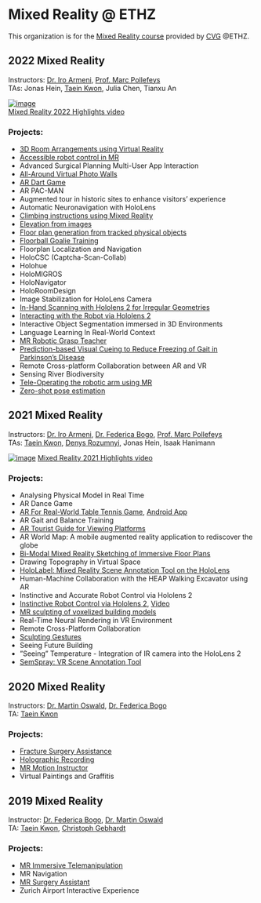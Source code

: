 # Mixed Reality @ ETHZ
This organization is for the [Mixed Reality course](http://cvg.ethz.ch/teaching/mrlab/) provided by [CVG](http://cvg.ethz.ch/) @ETHZ.

## 2022 Mixed Reality
Instructors: [Dr. Iro Armeni](https://ir0.github.io/), [Prof. Marc Pollefeys](https://people.inf.ethz.ch/pomarc/)<br>
TAs: Jonas Hein, [Taein Kwon](https://taeinkwon.com/), Julia Chen, Tianxu An<br>

[![image](https://github.com/MixedRealityETHZ/.github/assets/16691259/862975b5-ea09-4fb8-8138-fc2222dae4be)](https://youtu.be/f67UEnPVfzI)<br>
[Mixed Reality 2022 Highlights video](https://youtu.be/f67UEnPVfzI)<br>

### Projects:
- [3D Room Arrangements using Virtual Reality](https://github.com/MixedRealityETHZ/3d-vr-room-arrangements)
- [Accessible robot control in MR](https://github.com/MixedRealityETHZ/Mixed_Reality_Accessible_Control)
- Advanced Surgical Planning Multi-User App Interaction
- [All-Around Virtual Photo Walls](https://github.com/MixedRealityETHZ/RealityMixers)
- [AR Dart Game](https://github.com/MixedRealityETHZ/ar_dart)
- AR PAC-MAN
- Augmented tour in historic sites to enhance visitors’ experience
- Automatic Neuronavigation with HoloLens
- [Climbing instructions using Mixed Reality](https://github.com/MixedRealityETHZ/ClimbingApp)
- [Elevation from images](https://github.com/MixedRealityETHZ/HoloDaYe)
- [Floor plan generation from tracked physical objects](https://github.com/MixedRealityETHZ/FloorPlanGen)
- [Floorball Goalie Training](https://github.com/MixedRealityETHZ/floorball_goalie_training)
- Floorplan Localization and Navigation
- HoloCSC (Captcha-Scan-Collab)
- Holohue
- HoloMIGROS
- HoloNavigator
- HoloRoomDesign
- Image Stabilization for HoloLens Camera
- [In-Hand Scanning with Hololens 2 for Irregular Geometries](https://github.com/MixedRealityETHZ/HoloScanner)
- [Interacting with the Robot via Hololens 2](https://github.com/MixedRealityETHZ/Interact-with-robot-via-Hololens2)
- Interactive Object Segmentation immersed in 3D Environments
- Language Learning In Real-World Context
- [MR Robotic Grasp Teacher](https://github.com/MixedRealityETHZ/Mixed-Reality-Robotic-Grasp-Teacher)
- [Prediction-based Visual Cueing to Reduce Freezing of Gait in Parkinson’s Disease](https://github.com/MixedRealityETHZ/Mixed-Rehabilitation)
- Remote Cross-platform Collaboration between AR and VR
- Sensing River Biodiversity
- [Tele-Operating the robotic arm using MR](https://github.com/MixedRealityETHZ/spot_arm)
- [Zero-shot pose estimation](https://github.com/MixedRealityETHZ/ZeroShotPoseEstimation)

## 2021 Mixed Reality
Instructors: [Dr. Iro Armeni](https://ir0.github.io/), [Dr. Federica Bogo](https://fbogo.github.io/), [Prof. Marc Pollefeys](https://people.inf.ethz.ch/pomarc/)<br>
TAs: [Taein Kwon](https://taeinkwon.com/), [Denys Rozumnyi](https://people.inf.ethz.ch/denysr/), Jonas Hein, Isaak Hanimann<br>

[![image](https://user-images.githubusercontent.com/19275767/191988824-8ee81d91-7c03-4116-a202-e446bfdbba29.png)](https://youtu.be/th3tq5B-QiY)
[Mixed Reality 2021 Highlights video](https://youtu.be/th3tq5B-QiY)

### Projects:
- Analysing Physical Model in Real Time
- AR Dance Game
- [AR For Real-World Table Tennis Game](https://github.com/pchangmaths0327/MRTableTennis-HoloLens), [Android App](https://github.com/Sevilaa/m3ts)
- AR Gait and Balance Training
- [AR Tourist Guide for Viewing Platforms](https://gitlab.ethz.ch/andrbrom/mixed-reality-project)
- AR World Map: A mobile augmented reality application to rediscover the globe 
- [Bi-Modal Mixed Reality Sketching of Immersive Floor Plans](https://youtu.be/9ztKsujbcPE)
- Drawing Topography in Virtual Space
- [HoloLabel: Mixed Reality Scene Annotation Tool on the HoloLens](https://gitlab.ethz.ch/dagrawal/mixed-reality-ar-scene-annotation-project)
- Human-Machine Collaboration with the HEAP Walking Excavator using AR
- Instinctive and Accurate Robot Control via Hololens 2
- [Instinctive Robot Control via Hololens 2](https://gitlab.ethz.ch/mr-instinctive-robot/mr-instinctive-robot-control), [Video](https://youtu.be/YiZyG_5g66w)
- [MR sculpting of voxelized building models](https://github.com/Adrian-Hirt/MR-Lab)
- Real-Time Neural Rendering in VR Environment
- Remote Cross-Platform Collaboration
- [Sculpting Gestures](https://github.com/ioannaMitropoulou/MRSculptingGestures)
- Seeing Future Building
- ”Seeing” Temperature - Integration of IR camera into the HoloLens 2
- [SemSpray: VR Scene Annotation Tool](https://github.com/SherryJYC/VR-3D-Annotation-Tool)

## 2020 Mixed Reality
Instructors: [Dr. Martin Oswald](https://scholar.google.de/citations?user=biytQP8AAAAJ&hl=en), [Dr. Federica Bogo](https://fbogo.github.io/)<br>
TA: [Taein Kwon](https://taeinkwon.com/)<br>

### Projects:
- [Fracture Surgery Assistance](https://github.com/daniCh8/mixed-reality-surgery-assistance-2020)
- [Holographic Recording](https://github.com/isaakhanimann/holographic-recording)
- [MR Motion Instructor](https://github.com/janwww/motion-instructor)
- Virtual Paintings and Graffitis

## 2019 Mixed Reality
Instructor: [Dr. Federica Bogo](https://fbogo.github.io/), [Dr. Martin Oswald](https://scholar.google.de/citations?user=biytQP8AAAAJ&hl=en) <br>
TA: [Taein Kwon](https://taeinkwon.com/), [Christoph Gebhardt](https://ait.ethz.ch/people/gebhardt/) <br>

### Projects:
- [MR Immersive Telemanipulation](https://github.com/ardaduz/mr-immersive-telemanipulation)
- MR Navigation
- [MR Surgery Assistant](https://github.com/alessiapacca/MRlab-2019-surgery)
- Zurich Airport Interactive Experience
